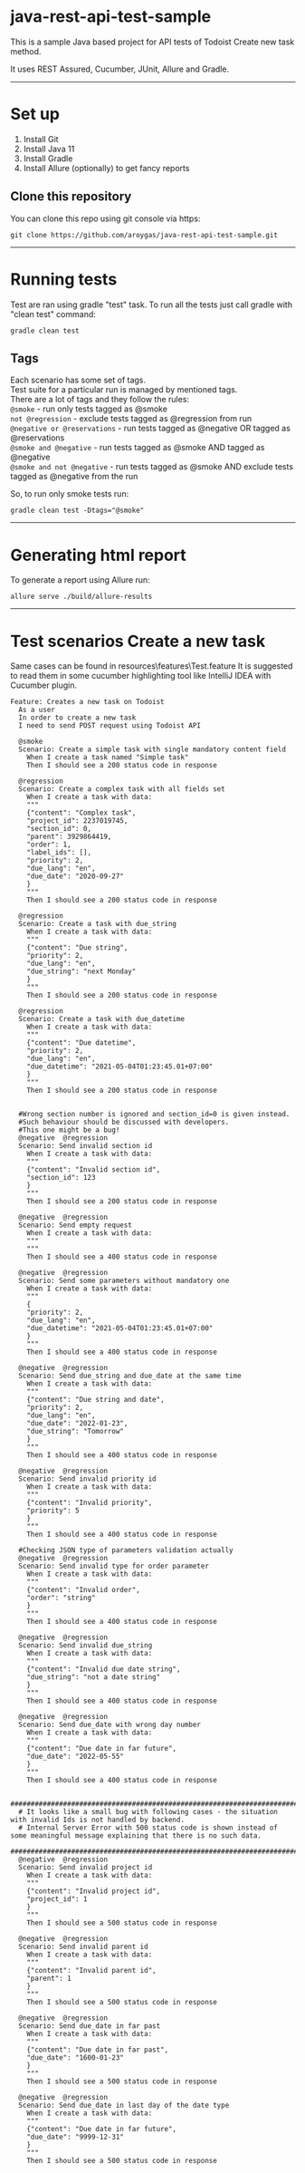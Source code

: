 # java-rest-api-test-sample

This is a sample Java based project for API tests of Todoist Create new task method. 

It uses REST Assured, Cucumber, JUnit, Allure and Gradle.


---

# Set up #

1. Install Git
2. Install Java 11
3. Install Gradle
4. Install Allure (optionally) to get fancy reports

## Clone this repository

You can clone this repo using git console via https:
```
git clone https://github.com/aroygas/java-rest-api-test-sample.git
```

---

# Running tests #

Test are ran using gradle "test" task.
To run all the tests just call gradle with "clean test" command:
```
gradle clean test
```

## Tags ##

Each scenario has some set of tags. <br>
Test suite for a particular run is managed by mentioned tags. <br>
There are a lot of tags and they follow the rules: <br>
`@smoke`                                 - run only tests tagged as @smoke <br>
`not @regression`                     - exclude tests tagged as @regression from run <br>
`@negative or @reservations`    - run tests tagged as @negative OR tagged as @reservations <br>
`@smoke and @negative` - run tests tagged as @smoke AND tagged as @negative <br>
`@smoke and not @negative`  - run tests tagged as @smoke AND exclude tests tagged as @negative from the run <br>

So, to run only smoke tests run:
```
gradle clean test -Dtags="@smoke"
```

---

# Generating html report #

To generate a report using Allure run:
```
allure serve ./build/allure-results
```

---

# Test scenarios Create a new task

Same cases can be found in resources\features\Test.feature
It is suggested to read them in some cucumber highlighting tool like IntelliJ IDEA with Cucumber plugin.

```
Feature: Creates a new task on Todoist
  As a user
  In order to create a new task
  I need to send POST request using Todoist API

  @smoke
  Scenario: Create a simple task with single mandatory content field
    When I create a task named "Simple task"
    Then I should see a 200 status code in response

  @regression
  Scenario: Create a complex task with all fields set
    When I create a task with data:
    """
    {"content": "Complex task",
    "project_id": 2237019745,
    "section_id": 0,
    "parent": 3929864419,
    "order": 1,
    "label_ids": [],
    "priority": 2,
    "due_lang": "en",
    "due_date": "2020-09-27"
    }
    """
    Then I should see a 200 status code in response

  @regression
  Scenario: Create a task with due_string
    When I create a task with data:
    """
    {"content": "Due string",
    "priority": 2,
    "due_lang": "en",
    "due_string": "next Monday"
    }
    """
    Then I should see a 200 status code in response

  @regression
  Scenario: Create a task with due_datetime
    When I create a task with data:
    """
    {"content": "Due datetime",
    "priority": 2,
    "due_lang": "en",
    "due_datetime": "2021-05-04T01:23:45.01+07:00"
    }
    """
    Then I should see a 200 status code in response


  #Wrong section number is ignored and section_id=0 is given instead.
  #Such behaviour should be discussed with developers.
  #This one might be a bug!
  @negative  @regression
  Scenario: Send invalid section id
    When I create a task with data:
    """
    {"content": "Invalid section id",
    "section_id": 123
    }
    """
    Then I should see a 200 status code in response

  @negative  @regression
  Scenario: Send empty request
    When I create a task with data:
    """
    """
    Then I should see a 400 status code in response

  @negative  @regression
  Scenario: Send some parameters without mandatory one
    When I create a task with data:
    """
    {
    "priority": 2,
    "due_lang": "en",
    "due_datetime": "2021-05-04T01:23:45.01+07:00"
    }
    """
    Then I should see a 400 status code in response

  @negative  @regression
  Scenario: Send due_string and due_date at the same time
    When I create a task with data:
    """
    {"content": "Due string and date",
    "priority": 2,
    "due_lang": "en",
    "due_date": "2022-01-23",
    "due_string": "Tomorrow"
    }
    """
    Then I should see a 400 status code in response

  @negative  @regression
  Scenario: Send invalid priority id
    When I create a task with data:
    """
    {"content": "Invalid priority",
    "priority": 5
    }
    """
    Then I should see a 400 status code in response

  #Checking JSON type of parameters validation actually
  @negative  @regression
  Scenario: Send invalid type for order parameter
    When I create a task with data:
    """
    {"content": "Invalid order",
    "order": "string"
    }
    """
    Then I should see a 400 status code in response

  @negative  @regression
  Scenario: Send invalid due_string
    When I create a task with data:
    """
    {"content": "Invalid due date string",
    "due_string": "not a date string"
    }
    """
    Then I should see a 400 status code in response

  @negative  @regression
  Scenario: Send due_date with wrong day number
    When I create a task with data:
    """
    {"content": "Due date in far future",
    "due_date": "2022-05-55"
    }
    """
    Then I should see a 400 status code in response

  ############################################################################
  # It looks like a small bug with following cases - the situation with invalid Ids is not handled by backend.
  # Internal Server Error with 500 status code is shown instead of some meaningful message explaining that there is no such data.
  #############################################################################
  @negative  @regression
  Scenario: Send invalid project id
    When I create a task with data:
    """
    {"content": "Invalid project id",
    "project_id": 1
    }
    """
    Then I should see a 500 status code in response

  @negative  @regression
  Scenario: Send invalid parent id
    When I create a task with data:
    """
    {"content": "Invalid parent id",
    "parent": 1
    }
    """
    Then I should see a 500 status code in response

  @negative  @regression
  Scenario: Send due_date in far past
    When I create a task with data:
    """
    {"content": "Due date in far past",
    "due_date": "1600-01-23"
    }
    """
    Then I should see a 500 status code in response

  @negative  @regression
  Scenario: Send due_date in last day of the date type
    When I create a task with data:
    """
    {"content": "Due date in far future",
    "due_date": "9999-12-31"
    }
    """
    Then I should see a 500 status code in response


```